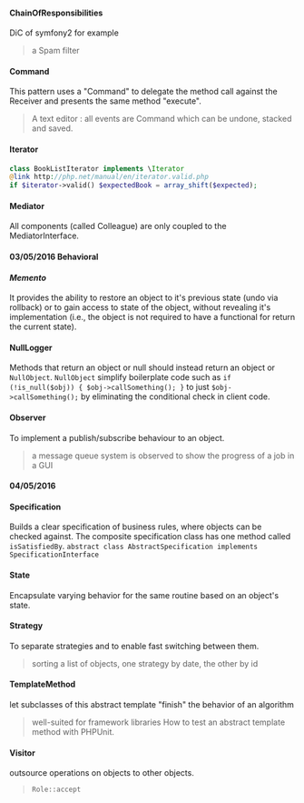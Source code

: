 #### ChainOfResponsibilities
DiC of symfony2 for example
>  a Spam filter

#### Command
This pattern uses a "Command" to delegate the method call against the Receiver and presents the same method "execute".
> A text editor : all events are Command which can be undone, stacked
   and saved.

#### Iterator
```php
class BookListIterator implements \Iterator
@link http://php.net/manual/en/iterator.valid.php
if $iterator->valid() $expectedBook = array_shift($expected);
```
#### Mediator
All components (called Colleague) are only coupled to the MediatorInterface.

#### 03/05/2016 Behavioral

#### _Memento_
It provides the ability to restore an object to it's previous state (undo
via rollback) or to gain access to state of the object, without revealing
it's implementation (i.e., the object is not required to have a functional
for return the current state).

#### NullLogger
Methods that return an object or null should instead return an object or
`NullObject`. `NullObject` simplify boilerplate code such as
`if (!is_null($obj)) { $obj->callSomething(); }` to just
`$obj->callSomething();` by eliminating the conditional check in
client code.

#### Observer
To implement a publish/subscribe behaviour to an object.
>  a message queue system is observed to show the progress of a job in a GUI

#### 04/05/2016

#### Specification
Builds a clear specification of business rules, where objects can be
checked against. The composite specification class has one method called `isSatisfiedBy`.
`abstract class AbstractSpecification implements SpecificationInterface`

#### State
Encapsulate varying behavior for the same routine based on an object's state.

#### Strategy
To separate strategies and to enable fast switching between them.
>  sorting a list of objects, one strategy by date, the other by id

#### TemplateMethod
let subclasses of this abstract template "finish" the behavior of an algorithm
>  well-suited for framework libraries
>  How to test an abstract template method with PHPUnit.

#### Visitor
outsource operations on objects to other objects.
> `Role::accept`